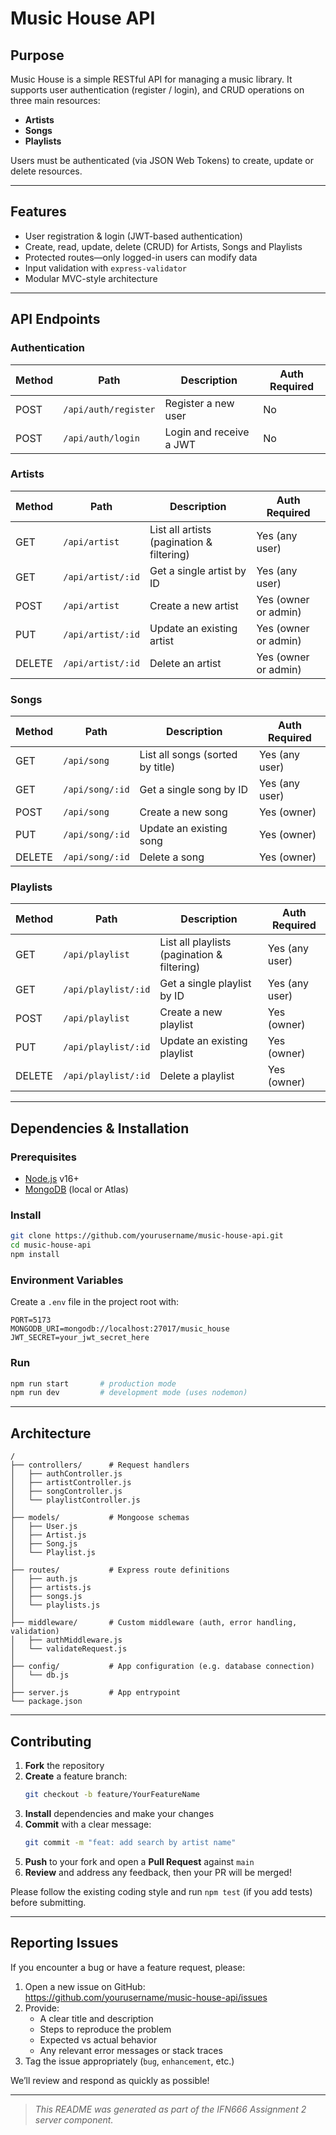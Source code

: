 # Music House API

## Purpose

Music House is a simple RESTful API for managing a music library. It supports user authentication (register / login), and CRUD operations on three main resources:

- **Artists**  
- **Songs**  
- **Playlists**

Users must be authenticated (via JSON Web Tokens) to create, update or delete resources.

---

## Features

- User registration & login (JWT-based authentication)  
- Create, read, update, delete (CRUD) for Artists, Songs and Playlists  
- Protected routes—only logged-in users can modify data  
- Input validation with `express-validator`  
- Modular MVC-style architecture  

---

## API Endpoints

### Authentication

| Method | Path                  | Description             | Auth Required |
| ------ | --------------------- | ----------------------- | ------------- |
| POST   | `/api/auth/register`  | Register a new user     | No            |
| POST   | `/api/auth/login`     | Login and receive a JWT | No            |

### Artists

| Method | Path                | Description                                  | Auth Required        |
| ------ | ------------------- | -------------------------------------------- | -------------------- |
| GET    | `/api/artist`       | List all artists (pagination & filtering)    | Yes (any user)       |
| GET    | `/api/artist/:id`   | Get a single artist by ID                    | Yes (any user)       |
| POST   | `/api/artist`       | Create a new artist                          | Yes (owner or admin) |
| PUT    | `/api/artist/:id`   | Update an existing artist                    | Yes (owner or admin) |
| DELETE | `/api/artist/:id`   | Delete an artist                             | Yes (owner or admin) |

### Songs

| Method | Path             | Description                             | Auth Required  |
| ------ | ---------------- | --------------------------------------- | -------------- |
| GET    | `/api/song`      | List all songs (sorted by title)        | Yes (any user) |
| GET    | `/api/song/:id`  | Get a single song by ID                 | Yes (any user) |
| POST   | `/api/song`      | Create a new song                       | Yes (owner)    |
| PUT    | `/api/song/:id`  | Update an existing song                 | Yes (owner)    |
| DELETE | `/api/song/:id`  | Delete a song                           | Yes (owner)    |

### Playlists

| Method | Path                  | Description                                   | Auth Required        |
| ------ | --------------------- | --------------------------------------------- | -------------------- |
| GET    | `/api/playlist`       | List all playlists (pagination & filtering)   | Yes (any user)       |
| GET    | `/api/playlist/:id`   | Get a single playlist by ID                   | Yes (any user)       |
| POST   | `/api/playlist`       | Create a new playlist                         | Yes (owner)          |
| PUT    | `/api/playlist/:id`   | Update an existing playlist                   | Yes (owner)          |
| DELETE | `/api/playlist/:id`   | Delete a playlist                             | Yes (owner)          |

---

## Dependencies & Installation

### Prerequisites

- [Node.js](https://nodejs.org/) v16+  
- [MongoDB](https://www.mongodb.com/) (local or Atlas)  

### Install

```bash
git clone https://github.com/yourusername/music-house-api.git
cd music-house-api
npm install
```

### Environment Variables

Create a `.env` file in the project root with:

```env
PORT=5173
MONGODB_URI=mongodb://localhost:27017/music_house
JWT_SECRET=your_jwt_secret_here
```

### Run

```bash
npm run start       # production mode
npm run dev         # development mode (uses nodemon)
```

---

## Architecture

```
/
├── controllers/      # Request handlers
│   ├── authController.js
│   ├── artistController.js
│   ├── songController.js
│   └── playlistController.js
│
├── models/           # Mongoose schemas
│   ├── User.js
│   ├── Artist.js
│   ├── Song.js
│   └── Playlist.js
│
├── routes/           # Express route definitions
│   ├── auth.js
│   ├── artists.js
│   ├── songs.js
│   └── playlists.js
│
├── middleware/       # Custom middleware (auth, error handling, validation)
│   ├── authMiddleware.js
│   └── validateRequest.js
│
├── config/           # App configuration (e.g. database connection)
│   └── db.js
│
├── server.js         # App entrypoint
└── package.json
```

---

## Contributing

1. **Fork** the repository  
2. **Create** a feature branch:  
   ```bash
   git checkout -b feature/YourFeatureName
   ```  
3. **Install** dependencies and make your changes  
4. **Commit** with a clear message:  
   ```bash
   git commit -m "feat: add search by artist name"
   ```  
5. **Push** to your fork and open a **Pull Request** against `main`  
6. **Review** and address any feedback, then your PR will be merged!

Please follow the existing coding style and run `npm test` (if you add tests) before submitting.

---

## Reporting Issues

If you encounter a bug or have a feature request, please:

1. Open a new issue on GitHub:  
   https://github.com/yourusername/music-house-api/issues  
2. Provide:  
   - A clear title and description  
   - Steps to reproduce the problem  
   - Expected vs actual behavior  
   - Any relevant error messages or stack traces  
3. Tag the issue appropriately (`bug`, `enhancement`, etc.)

We’ll review and respond as quickly as possible!

---

> _This README was generated as part of the IFN666 Assignment 2 server component._

